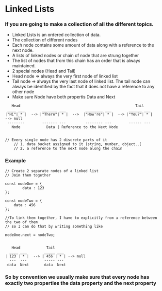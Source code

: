 # Linked Lists
### If you are going to make a collection of all the different topics.

- Linked Lists is an ordered collection of data.
- The collection of different nodes
- Each node contains some amount of data along with a reference to the next node.
- A lists of linked nodes or chain of node that are strung together
- The list of nodes that from this chain has an order that is always maintained.
- 2 special nodes (Head and Tail)
- Head node => always the very first node of linked list
- Tail node => always the very last node of linked list. The tail node can always be identified by the fact that it does not have a reference to any other node 
- Make sure Node have both propertis Data and Next

```
   Head                                                     Tail
 ____ ___        _______ ___         ________ ___        ______ ___
|"Hi"| * |  --> |"There"| * |  -->  |"How're"| * |  --> |"You?"| * |   --> null
 --------        ------- ---         -------- ---        ------ ---
   Node            Data | Reference to the Next Node


// Every single node has 2 discrete parts of it
    // 1. data bucket assigned to it (string, number, object..)
    // 2. a reference to the next node along the chain
```

### Example
```
// Create 2 separate nodes of a linked list 
// Join them together

const nodeOne = {
		data : 123
};

const nodeTwo = {
	data : 456
};

//To link them together, I have to explicitly from a reference between the two of them 
// so I can do that by writing something like 

nodeOne.next = nodeTwo;


   Head            Tail
  ____ ___        _____ ___         
| 123 | * |  --> | 456 | * | --> null
  ---  ---        ----- ---
 data  Next       data  Next

```
### So by convention we usually make sure that every node has exactly two properties the data property and the next property 